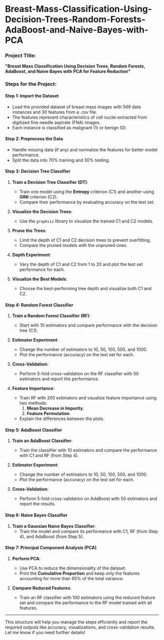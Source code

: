 # Breast-Mass-Classification-Using-Decision-Trees-Random-Forests-AdaBoost-and-Naive-Bayes-with-PCA


### Project Title:
**"Breast Mass Classification Using Decision Trees, Random Forests, AdaBoost, and Naive Bayes with PCA for Feature Reduction"**

### Steps for the Project:

#### Step 1: Import the Dataset
- Load the provided dataset of breast mass images with 569 data instances and 30 features from a .csv file.
- The features represent characteristics of cell nuclei extracted from digitized fine needle aspirate (FNA) images.
- Each instance is classified as malignant (1) or benign (0).

#### Step 2: Preprocess the Data
- Handle missing data (if any) and normalize the features for better model performance.
- Split the data into 70% training and 30% testing.

#### Step 3: Decision Tree Classifier
1. **Train a Decision Tree Classifier (DT)**:
   - Train one model using the **Entropy** criterion (C1) and another using **GINI** criterion (C2).
   - Compare their performance by evaluating accuracy on the test set.
   
2. **Visualize the Decision Trees**:
   - Use the `graphviz` library to visualize the trained C1 and C2 models.

3. **Prune the Trees**:
   - Limit the depth of C1 and C2 decision trees to prevent overfitting.
   - Compare the pruned models with the unpruned ones.

4. **Depth Experiment**:
   - Vary the depth of C1 and C2 from 1 to 20 and plot the test set performance for each.
   
5. **Visualize the Best Models**:
   - Choose the best-performing tree depth and visualize both C1 and C2.

#### Step 4: Random Forest Classifier
1. **Train a Random Forest Classifier (RF)**:
   - Start with 10 estimators and compare performance with the decision tree (C1).

2. **Estimator Experiment**:
   - Change the number of estimators to 10, 50, 100, 500, and 1000.
   - Plot the performance (accuracy) on the test set for each.

3. **Cross-Validation**:
   - Perform 5-fold cross-validation on the RF classifier with 50 estimators and report the performance.

4. **Feature Importance**:
   - Train RF with 200 estimators and visualize feature importance using two methods:
     1. **Mean Decrease in Impurity**.
     2. **Feature Permutation**.
   - Explain the differences between the plots.

#### Step 5: AdaBoost Classifier
1. **Train an AdaBoost Classifier**:
   - Train the classifier with 10 estimators and compare the performance with C1 and RF (from Step 4).

2. **Estimator Experiment**:
   - Change the number of estimators to 10, 50, 100, 500, and 1000.
   - Plot the performance (accuracy) on the test set for each.

3. **Cross-Validation**:
   - Perform 5-fold cross-validation on AdaBoost with 50 estimators and report the results.

#### Step 6: Naive Bayes Classifier
1. **Train a Gaussian Naive Bayes Classifier**:
   - Train the model and compare its performance with C1, RF (from Step 4), and AdaBoost (from Step 5).

#### Step 7: Principal Component Analysis (PCA)
1. **Perform PCA**:
   - Use PCA to reduce the dimensionality of the dataset.
   - Print the **Cumulative Proportion** and keep only the features accounting for more than 95% of the total variance.

2. **Compare Reduced Features**:
   - Train an RF classifier with 100 estimators using the reduced feature set and compare the performance to the RF model trained with all features.

---

This structure will help you manage the steps efficiently and report the required outputs like accuracy, visualizations, and cross-validation results. Let me know if you need further details!
